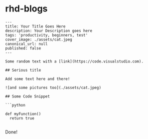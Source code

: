 # rhd-blogs

```
---
title: Your Title Goes Here
description: Your Description goes here
tags: 'productivity, beginners, test'
cover_image: ./assets/cat.jpeg
canonical_url: null
published: false
---

Some random text with a [link](https://code.visualstudio.com).

## Serious title

Add some text here and there!

![and some pictures too](./assets/cat.jpeg)

## Some Code Snippet

```python

def myFunction()
  return true
  
```
Done!
```